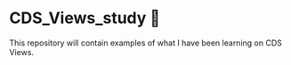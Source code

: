 # CDS_Views_study 📖

This repository will contain examples of what I have been learning on CDS Views. 
